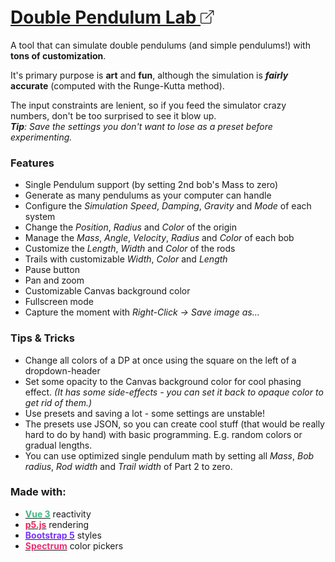 <h1>
    <a href="#">
        Double Pendulum Lab 
        <svg xmlns="http://www.w3.org/2000/svg" width="32" height="32" fill="currentColor" class="bi bi-box-arrow-up-right" viewBox="0 -8 24 24">
        <path fill-rule="evenodd" d="M8.636 3.5a.5.5 0 0 0-.5-.5H1.5A1.5 1.5 0 0 0 0 4.5v10A1.5 1.5 0 0 0 1.5 16h10a1.5 1.5 0 0 0 1.5-1.5V7.864a.5.5 0 0 0-1 0V14.5a.5.5 0 0 1-.5.5h-10a.5.5 0 0 1-.5-.5v-10a.5.5 0 0 1 .5-.5h6.636a.5.5 0 0 0 .5-.5z"/>
        <path fill-rule="evenodd" d="M16 .5a.5.5 0 0 0-.5-.5h-5a.5.5 0 0 0 0 1h3.793L6.146 9.146a.5.5 0 1 0 .708.708L15 1.707V5.5a.5.5 0 0 0 1 0v-5z"/>
        </svg>
    </a>
</h1>

A tool that can simulate double pendulums (and simple pendulums!) with **tons of customization**.  

It's primary purpose is **art** and **fun**, although the simulation is ***fairly* accurate** (computed with the Runge-Kutta method).   

The input constraints are lenient, so if you feed the simulator crazy numbers, don't be too surprised to see it blow up.  
***Tip**: Save the settings you don't want to lose as a preset before experimenting.*

### Features
- Single Pendulum support (by setting 2nd bob's Mass to zero)
- Generate as many pendulums as your computer can handle
- Configure the *Simulation Speed*, *Damping*, *Gravity* and *Mode* of each system
- Change the *Position*, *Radius* and *Color* of the origin
- Manage the *Mass*, *Angle*, *Velocity*, *Radius* and *Color* of each bob
- Customize the *Length*, *Width* and *Color* of the rods
- Trails with customizable *Width*, *Color* and *Length*
- Pause button
- Pan and zoom
- Customizable Canvas background color
- Fullscreen mode
- Capture the moment with *Right-Click -> Save image as...*

### Tips & Tricks
- Change all colors of a DP at once using the square on the left of a dropdown-header 
- Set some opacity to the Canvas background color for cool phasing effect. *(It has some side-effects - you can set it back to opaque color to get rid of them.)*
- Use presets and saving a lot - some settings are unstable!
- The presets use JSON, so you can create cool stuff (that would be really hard to do by hand) with basic programming. E.g. random colors or gradual lengths.
- You can use optimized single pendulum math by setting all *Mass*, *Bob radius*, *Rod width* and *Trail width* of Part 2 to zero.

### Made with:
- <a href="https://vuejs.org/"><strong style="color: #42b883">Vue 3</strong></a> reactivity
- <a href="https://p5js.org/"><strong style="color: #ed225d">p5.js</strong></a> rendering
- <a href="https://getbootstrap.com/"><strong style="color: #7734fb">Bootstrap 5</strong></a> styles
- <a href="https://seballot.github.io/spectrum/"><strong style="color: #e83072">Spectrum</strong></a> color pickers
